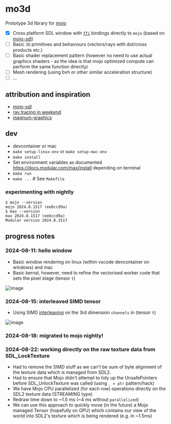 # mo3d
Prototype 3d library for [mojo](https://docs.modular.com/mojo/manual/)
- [x] Cross platform SDL window with [`ffi`](https://docs.modular.com/mojo/stdlib/sys/ffi/) bindings directly to `mojo` (based on [mojo-sdl](https://github.com/msteele/mojo-sdl/))
- [ ] Basic `3D` primitives and behaviours (vectors/rays with dot/cross products etc.)
- [ ] Basic shader replacement pattern (however no need to use actual graphics shaders - as the idea is that mojo optimized compute can perform the same function directly)
- [ ] Mesh rendering (using bvh or other similar acceleration structure)
- [ ] ...

## attribution and inspiration
- [mojo-sdl](https://github.com/msteele/mojo-sdl/)
- [ray tracing in weekend](https://raytracing.github.io/books/RayTracingInOneWeekend.html)
- [magnum-graphics](https://magnum.graphics/)

## dev
- devcontainer or mac
- `make setup-linux-env` or `make setup-mac-env`
- `make install`
- Set environment variables as documented https://docs.modular.com/max/install depending on terminal
- `make run`
- `make ...` # See `Makefile`

### experimenting with nightly
```
$ mojo --version
mojo 2024.8.1517 (ee6ccd9a)
$ max --version
max 2024.8.1517 (ee6ccd9a)
Modular version 2024.8.1517
```

## progress notes
### 2024-08-11: hello window
- Basic window rendering on linux (within vscode devcontainer on windows) and mac
- Basic kernal, however, need to refine the vectorised worker code that sets the pixel stage (tensor `t`)

![image](https://github.com/user-attachments/assets/13f3c360-2ba6-441a-aebf-ed7507e45c3b)

### 2024-08-15: interleaved SIMD tensor
- Using SIMD [interleaving](https://docs.modular.com/mojo/stdlib/builtin/simd/SIMD#interleave) on the 3rd dimension `channels` in (tensor `t`)

![image](https://github.com/user-attachments/assets/88cdf3c8-0241-4cf0-bea5-0015fb4795b7)

### 2024-08-18: migrated to mojo nightly!
### 2024-08-22: working directly on the raw texture data from SDL_LockTexture
- Had to remove the SIMD stuff as we can't be sure of byte alignment of the texture data which is managed from SDL2.
- Had to ensure that Mojo didn't attempt to tidy up the UnsafePointers before SDL_UnlockTexture was called (using `_ = ptr` pattern/hack)
- We have Mojo CPU parallelized (for each row) operations directly on the SDL2 texture data (STREAMING type)
- Redraw time down to ~1.5 ms (~4 ms without `parallelized`)
- We can use this approach to quickly move (in the future) a Mojo managed Tensor (hopefully on GPU) which contains our view of the world into SDL2's texture which is being rendered (e.g. in ~1.5ms)
